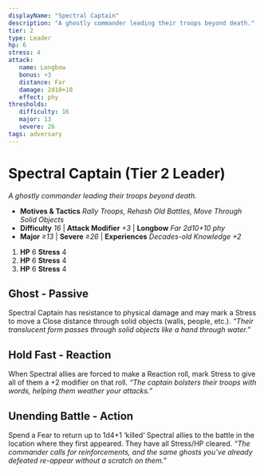 ```yaml
---
displayName: "Spectral Captain"
description: "A ghostly commander leading their troops beyond death."
tier: 2
type: Leader
hp: 6
stress: 4
attack:
   name: Longbow
   bonus: +3
   distance: Far
   damage: 2d10+10
   effect: phy
thresholds:
   difficulty: 16
   major: 13
   severe: 26
tags: adversary
---
```

# Spectral Captain (Tier 2 Leader)
_A ghostly commander leading their troops beyond death._

- **Motives & Tactics** _Rally Troops, Rehash Old Battles, Move Through Solid Objects_
- **Difficulty** _16_ | **Attack Modifier** _+3_ | **Longbow** _Far 2d10+10 phy_
- **Major** _≥13_ | **Severe** _≥26_ | **Experiences** _Decades-old Knowledge +2_

1. **HP** 6
   **Stress** 4
2. **HP** 6
   **Stress** 4
3. **HP** 6
   **Stress** 4

## Ghost - Passive
Spectral Captain has resistance to physical damage and may mark a Stress to move a Close distance through solid objects (walls, people, etc.). _“Their translucent form passes through solid objects like a hand through water.”_

## Hold Fast - Reaction
When Spectral allies are forced to make a Reaction roll, mark Stress to give all of them a +2 modifier on that roll. _“The captain bolsters their troops with words, helping them weather your attacks.”_

## Unending Battle - Action
Spend a Fear to return up to 1d4+1 ‘killed’ Spectral allies to the battle in the location where they first appeared. They have all Stress/HP cleared. _“The commander calls for reinforcements, and the same ghosts you’ve already defeated re-appear without a scratch on them.”_
